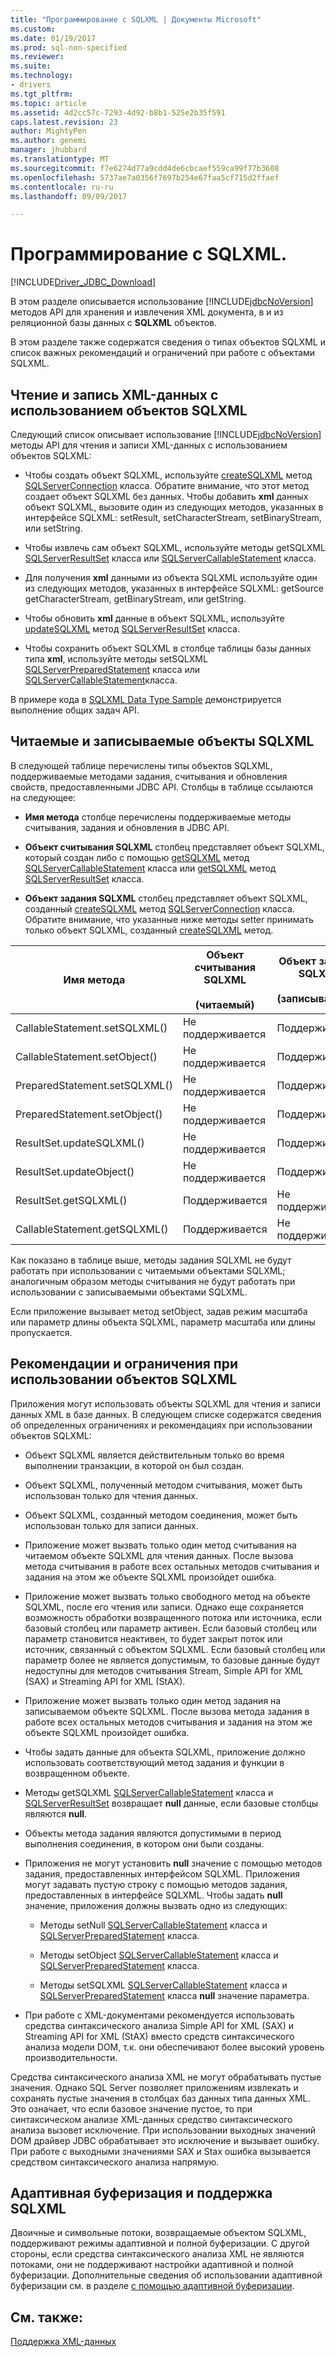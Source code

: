 ```yaml
---
title: "Программирование с SQLXML | Документы Microsoft"
ms.custom: 
ms.date: 01/19/2017
ms.prod: sql-non-specified
ms.reviewer: 
ms.suite: 
ms.technology:
- drivers
ms.tgt_pltfrm: 
ms.topic: article
ms.assetid: 4d2cc57c-7293-4d92-b8b1-525e2b35f591
caps.latest.revision: 23
author: MightyPen
ms.author: genemi
manager: jhubbard
ms.translationtype: MT
ms.sourcegitcommit: f7e6274d77a9cdd4de6cbcaef559ca99f77b3608
ms.openlocfilehash: 5737ae7a0356f7697b254e67faa5cf715d2ffaef
ms.contentlocale: ru-ru
ms.lasthandoff: 09/09/2017

---
```

# <a name="programming-with-sqlxml"></a>Программирование с SQLXML.
[!INCLUDE[Driver_JDBC_Download](../../includes/driver_jdbc_download.md)]

  В этом разделе описывается использование [!INCLUDE[jdbcNoVersion](../../includes/jdbcnoversion_md.md)] методов API для хранения и извлечения XML документа, в и из реляционной базы данных с **SQLXML** объектов.  
  
 В этом разделе также содержатся сведения о типах объектов SQLXML и список важных рекомендаций и ограничений при работе с объектами SQLXML.  
  
## <a name="reading-and-writing-xml-data-with-sqlxml-objects"></a>Чтение и запись XML-данных с использованием объектов SQLXML  
 Следующий список описывает использование [!INCLUDE[jdbcNoVersion](../../includes/jdbcnoversion_md.md)] методы API для чтения и записи XML-данных с использованием объектов SQLXML:  
  
-   Чтобы создать объект SQLXML, используйте [createSQLXML](../../connect/jdbc/reference/createsqlxml-method-sqlserverconnection.md) метод [SQLServerConnection](../../connect/jdbc/reference/sqlserverconnection-class.md) класса. Обратите внимание, что этот метод создает объект SQLXML без данных. Чтобы добавить **xml** данных объект SQLXML, вызовите один из следующих методов, указанных в интерфейсе SQLXML: setResult, setCharacterStream, setBinaryStream, или setString.  
  
-   Чтобы извлечь сам объект SQLXML, используйте методы getSQLXML [SQLServerResultSet](../../connect/jdbc/reference/sqlserverresultset-class.md) класса или [SQLServerCallableStatement](../../connect/jdbc/reference/sqlservercallablestatement-class.md) класса.  
  
-   Для получения **xml** данными из объекта SQLXML используйте один из следующих методов, указанных в интерфейсе SQLXML: getSource getCharacterStream, getBinaryStream, или getString.  
  
-   Чтобы обновить **xml** данные в объект SQLXML, используйте [updateSQLXML](../../connect/jdbc/reference/updatesqlxml-method-sqlserverresultset.md) метод [SQLServerResultSet](../../connect/jdbc/reference/sqlserverresultset-class.md) класса.  
  
-   Чтобы сохранить объект SQLXML в столбце таблицы базы данных типа **xml**, используйте методы setSQLXML [SQLServerPreparedStatement](../../connect/jdbc/reference/sqlserverpreparedstatement-class.md) класса или [SQLServerCallableStatement](../../connect/jdbc/reference/sqlservercallablestatement-class.md)класса.  
  
 В примере кода в [SQLXML Data Type Sample](../../connect/jdbc/sqlxml-data-type-sample.md) демонстрируется выполнение общих задач API.  
  
## <a name="readable-and-writable-sqlxml-objects"></a>Читаемые и записываемые объекты SQLXML  
 В следующей таблице перечислены типы объектов SQLXML, поддерживаемые методами задания, считывания и обновления свойств, предоставленными JDBC API. Столбцы в таблице ссылаются на следующее:  
  
-   **Имя метода** столбце перечислены поддерживаемые методы считывания, задания и обновления в JDBC API.  
  
-   **Объект считывания SQLXML** столбец представляет объект SQLXML, который создан либо с помощью [getSQLXML](../../connect/jdbc/reference/getsqlxml-method-sqlservercallablestatement.md) метод [SQLServerCallableStatement](../../connect/jdbc/reference/sqlservercallablestatement-class.md) класса или [getSQLXML](../../connect/jdbc/reference/getsqlxml-method-sqlserverresultset.md) метод [SQLServerResultSet](../../connect/jdbc/reference/sqlserverresultset-class.md) класса.  
  
-   **Объект задания SQLXML** столбец представляет объект SQLXML, созданный [createSQLXML](../../connect/jdbc/reference/createsqlxml-method-sqlserverconnection.md) метод [SQLServerConnection](../../connect/jdbc/reference/sqlserverconnection-class.md) класса. Обратите внимание, что указанные ниже методы setter принимать только объект SQLXML, созданный [createSQLXML](../../connect/jdbc/reference/createsqlxml-method-sqlserverconnection.md) метод.  
  
|Имя метода|Объект считывания SQLXML<br /><br /> (читаемый)|Объект задания SQLXML<br /><br /> (записываемый)|  
|-----------------|-------------------------------------------|-------------------------------------------|  
|CallableStatement.setSQLXML()|Не поддерживается|Поддерживается|  
|CallableStatement.setObject()|Не поддерживается|Поддерживается|  
|PreparedStatement.setSQLXML()|Не поддерживается|Поддерживается|  
|PreparedStatement.setObject()|Не поддерживается|Поддерживается|  
|ResultSet.updateSQLXML()|Не поддерживается|Поддерживается|  
|ResultSet.updateObject()|Не поддерживается|Поддерживается|  
|ResultSet.getSQLXML()|Поддерживается|Не поддерживается|  
|CallableStatement.getSQLXML()|Поддерживается|Не поддерживается|  
  
 Как показано в таблице выше, методы задания SQLXML не будут работать при использовании с читаемыми объектами SQLXML; аналогичным образом методы считывания не будут работать при использовании с записываемыми объектами SQLXML.  
  
 Если приложение вызывает метод setObject, задав режим масштаба или параметр длины объекта SQLXML, параметр масштаба или длины пропускается.  
  
## <a name="guidelines-and-limitations-when-using-sqlxml-objects"></a>Рекомендации и ограничения при использовании объектов SQLXML  
 Приложения могут использовать объекты SQLXML для чтения и записи данных XML в базе данных. В следующем списке содержатся сведения об определенных ограничениях и рекомендациях при использовании объектов SQLXML:  
  
-   Объект SQLXML является действительным только во время выполнении транзакции, в которой он был создан.  
  
-   Объект SQLXML, полученный методом считывания, может быть использован только для чтения данных.  
  
-   Объект SQLXML, созданный методом соединения, может быть использован только для записи данных.  
  
-   Приложение может вызвать только один метод считывания на читаемом объекте SQLXML для чтения данных. После вызова метода считывания в работе всех остальных методов считывания и задания на этом же объекте SQLXML произойдет ошибка.  
  
-   Приложение может вызвать только свободного метод на объекте SQLXML, после его чтения или записи. Однако еще сохраняется возможность обработки возвращенного потока или источника, если базовый столбец или параметр активен. Если базовый столбец или параметр становится неактивен, то будет закрыт поток или источник, связанный с объектом SQLXML. Если базовый столбец или параметр более не является допустимым, то базовые данные будут недоступны для методов считывания Stream, Simple API for XML (SAX) и Streaming API for XML (StAX).  
  
-   Приложение может вызвать только один метод задания на записываемом объекте SQLXML. После вызова метода задания в работе всех остальных методов считывания и задания на этом же объекте SQLXML произойдет ошибка.  
  
-   Чтобы задать данные для объекта SQLXML, приложение должно использовать соответствующий метод задания и функции в возвращенном объекте.  
  
-   Методы getSQLXML [SQLServerCallableStatement](../../connect/jdbc/reference/sqlservercallablestatement-class.md) класса и [SQLServerResultSet](../../connect/jdbc/reference/sqlserverresultset-class.md) возвращает **null** данные, если базовые столбцы являются **null**.  
  
-   Объекты метода задания являются допустимыми в период выполнения соединения, в котором они были созданы.  
  
-   Приложения не могут установить **null** значение с помощью методов задания, предоставленных интерфейсом SQLXML. Приложения могут задавать пустую строку с помощью методов задания, предоставленных в интерфейсе SQLXML. Чтобы задать **null** значение, приложения должны вызвать одно из следующих:  
  
    -   Методы setNull [SQLServerCallableStatement](../../connect/jdbc/reference/sqlservercallablestatement-class.md) класса и [SQLServerPreparedStatement](../../connect/jdbc/reference/sqlserverpreparedstatement-class.md) класса.  
  
    -   Методы setObject [SQLServerCallableStatement](../../connect/jdbc/reference/sqlservercallablestatement-class.md) класса и [SQLServerPreparedStatement](../../connect/jdbc/reference/sqlserverpreparedstatement-class.md) класса.  
  
    -   Методы setSQLXML [SQLServerCallableStatement](../../connect/jdbc/reference/sqlservercallablestatement-class.md) класса и [SQLServerPreparedStatement](../../connect/jdbc/reference/sqlserverpreparedstatement-class.md) класса **null** значение параметра.  
  
-   При работе с XML-документами рекомендуется использовать средства синтаксического анализа Simple API for XML (SAX) и Streaming API for XML (StAX) вместо средств синтаксического анализа модели DOM, т.к. они обеспечивают более высокий уровень производительности.  
  
 Средства синтаксического анализа XML не могут обрабатывать пустые значения. Однако SQL Server позволяет приложениям извлекать и сохранять пустые значения в столбцах баз данных типа данных XML. Это означает, что если базовое значение пустое, то при синтаксическом анализе XML-данных средство синтаксического анализа вызовет исключение. При использовании выходных значений DOM драйвер JDBC обрабатывает это исключение и вызывает ошибку. При работе с выходными значениями SAX и Stax ошибка вызывается средством синтаксического анализа напрямую.  
  
## <a name="adaptive-buffering-and-sqlxml-support"></a>Адаптивная буферизация и поддержка SQLXML  
 Двоичные и символьные потоки, возвращаемые объектом SQLXML, поддерживают режимы адаптивной и полной буферизации. С другой стороны, если средства синтаксического анализа XML не являются потоками, они не поддерживают настройки адаптивной и полной буферизации. Дополнительные сведения об использовании адаптивной буферизации см. в разделе [с помощью адаптивной буферизации](../../connect/jdbc/using-adaptive-buffering.md).  
  
## <a name="see-also"></a>См. также:  
 [Поддержка XML-данных](../../connect/jdbc/supporting-xml-data.md)  
  
  
